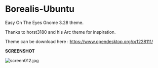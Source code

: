 # Borealis-Ubuntu
Easy On The Eyes Gnome 3.28 theme.

Thanks to horst3180 and his Arc theme for inspiration.

Theme can be download here : https://www.opendesktop.org/p/1228111/

<b>SCREENSHOT</b>

<img src="https://cdn.scrot.moe/images/2018/05/09/screen012.jpg" alt="screen012.jpg" border="0" />

